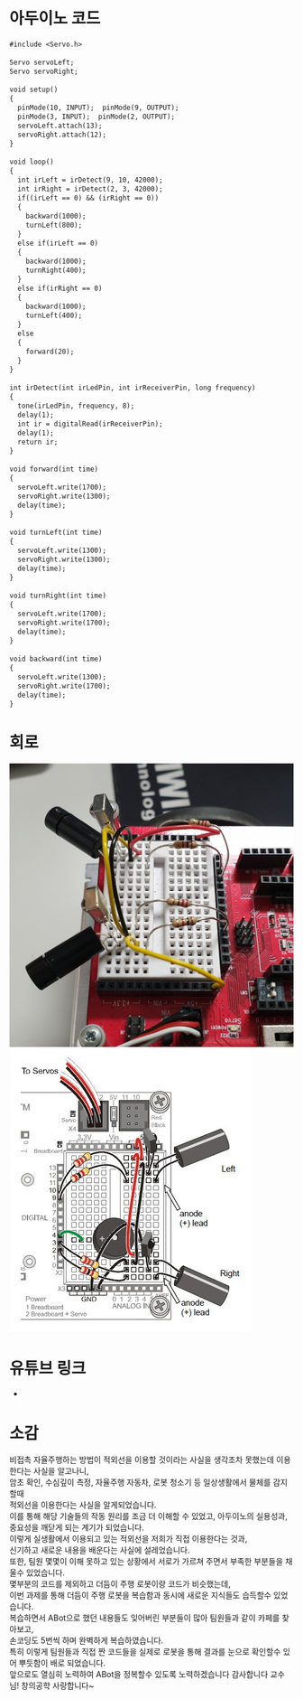 # 아두이노 코드
```
#include <Servo.h>
 
Servo servoLeft;
Servo servoRight;
 
void setup()                           
{
  pinMode(10, INPUT);  pinMode(9, OUTPUT); 
  pinMode(3, INPUT);  pinMode(2, OUTPUT);
  servoLeft.attach(13);                
  servoRight.attach(12);           
}  
 
void loop()                             
{
  int irLeft = irDetect(9, 10, 42000);      
  int irRight = irDetect(2, 3, 42000);   
  if((irLeft == 0) && (irRight == 0))       
  {
    backward(1000);                     
    turnLeft(800);                     
  }
  else if(irLeft == 0)                       
  {
    backward(1000);                     
    turnRight(400);                  
  }
  else if(irRight == 0)                  
  {
    backward(1000);                     
    turnLeft(400);                       
  }
  else                                    
  {
    forward(20);                        
  }
}

int irDetect(int irLedPin, int irReceiverPin, long frequency)
{
  tone(irLedPin, frequency, 8);            
  delay(1);                              
  int ir = digitalRead(irReceiverPin);     
  delay(1);                             
  return ir;                             
}  

void forward(int time)                     
{
  servoLeft.write(1700);       
  servoRight.write(1300);      
  delay(time);                     
}

void turnLeft(int time)            
{
  servoLeft.write(1300);    
  servoRight.write(1300);     
  delay(time);
}

void turnRight(int time)            
{
  servoLeft.write(1700);   
  servoRight.write(1700);    
  delay(time);
}

void backward(int time)
{
  servoLeft.write(1300);
  servoRight.write(1700);
  delay(time);
}
```
# 회로

![IR](/Source/IR.jpg)
![IR회로](/Source/IR회로.jpg)

# 유튜브 링크
-   

# 소감

비접촉 자율주행하는 방법이 적외선을 이용할 것이라는 사실을 생각조차 못했는데 이용한다는 사실을 알고나니,  
암초 확인, 수심깊이 측정, 자율주행 자동차, 로봇 청소기 등 일상생활에서 물체를 감지할때  
적외선을 이용한다는 사실을 알게되었습니다.  
이를 통해 해당 기술들의 작동 원리를 조금 더 이해할 수 있었고, 아두이노의 실용성과,  
중요성을 깨닫게 되는 계기가 되었습니다.  
이렇게 실생활에서 이용되고 있는 적외선을 저희가 직접 이용한다는 것과,  
신기하고 새로운 내용을 배운다는 사실에 설레었습니다.  
또한, 팀원 몇몇이 이해 못하고 있는 상황에서 서로가 가르쳐 주면서 부족한 부분들을 채울수 있었습니다.  
몇부분의 코드를 제외하고 더듬이 주행 로봇이랑 코드가 비슷했는데,  
이번 과제를 통해 더듬이 주행 로봇을 복습함과 동시에 새로운 지식들도 습득할수 있었습니다.  
복습하면서 ABot으로 했던 내용들도 잊어버린 부분들이 많아 팀원들과 같이 카페를 찾아보고,  
손코딩도 5번씩 하며 완벽하게 복습하였습니다.  
특히 이렇게 팀원들과 직접 짠 코드들을 실제로 로봇을 통해 결과를 눈으로 확인할수 있어 뿌듯함이 배로 되었습니다.  
앞으로도 열심히 노력하여 ABot을 정복할수 있도록 노력하겠습니다 감사합니다 교수님! 창의공학 사랑합니다~
